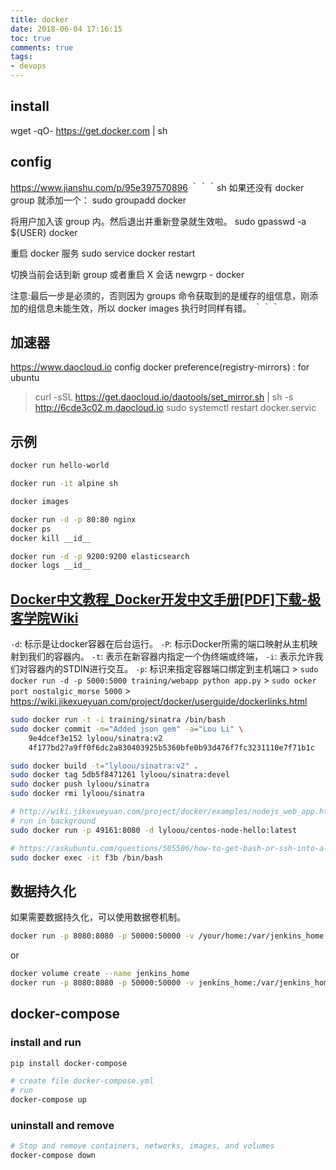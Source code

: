 ```yaml
---
title: docker
date: 2018-06-04 17:16:15
toc: true
comments: true
tags:
- devops
---
```


## install
wget -qO- https://get.docker.com | sh

## config
https://www.jianshu.com/p/95e397570896
｀｀｀sh
如果还没有 docker group 就添加一个：
sudo groupadd docker

将用户加入该 group 内。然后退出并重新登录就生效啦。
sudo gpasswd -a ${USER} docker

重启 docker 服务
sudo service docker restart

切换当前会话到新 group 或者重启 X 会话
newgrp - docker

注意:最后一步是必须的，否则因为 groups 命令获取到的是缓存的组信息，刚添加的组信息未能生效，所以 docker images 执行时同样有错。
｀｀｀

## 加速器
https://www.daocloud.io
config docker preference(registry-mirrors) : 
for ubuntu
> curl -sSL https://get.daocloud.io/daotools/set_mirror.sh | sh -s http://6cde3c02.m.daocloud.io
> sudo systemctl restart docker.servic

## 示例
```sh
docker run hello-world

docker run -it alpine sh

docker images

docker run -d -p 80:80 nginx
docker ps
docker kill __id__

docker run -d -p 9200:9200 elasticsearch
docker logs __id__
```

## [Docker中文教程_Docker开发中文手册[PDF]下载-极客学院Wiki](http://wiki.jikexueyuan.com/project/docker/)

`-d`: 标示是让docker容器在后台运行。
`-P`: 标示Docker所需的端口映射从主机映射到我们的容器内。
`-t`: 表示在新容器内指定一个伪终端或终端，
`-i`: 表示允许我们对容器内的STDIN进行交互。
`-p`: 标识来指定容器端口绑定到主机端口
      > `sudo docker run -d -p 5000:5000 training/webapp python app.py`
      > `sudo ocker port nostalgic_morse 5000`
      > https://wiki.jikexueyuan.com/project/docker/userguide/dockerlinks.html


```sh
sudo docker run -t -i training/sinatra /bin/bash
sudo docker commit -m="Added json gem" -a="Lou Li" \
    9e4dcef3e152 lyloou/sinatra:v2
    4f177bd27a9ff0f6dc2a830403925b5360bfe0b93d476f7fc3231110e7f71b1c
```

```sh
sudo docker build -t="lyloou/sinatra:v2" .
sudo docker tag 5db5f8471261 lyloou/sinatra:devel
sudo docker push lyloou/sinatra
sudo docker rmi lyloou/sinatra
```

```sh
# http://wiki.jikexueyuan.com/project/docker/examples/nodejs_web_app.html
# run in background
sudo docker run -p 49161:8080 -d lyloou/centos-node-hello:latest

# https://askubuntu.com/questions/505506/how-to-get-bash-or-ssh-into-a-running-container-in-background-mode
sudo docker exec -it f3b /bin/bash 
```
## 数据持久化
如果需要数据持久化，可以使用数据卷机制。
```sh
docker run -p 8080:8080 -p 50000:50000 -v /your/home:/var/jenkins_home jenkins
```
or
```sh
docker volume create --name jenkins_home
docker run -p 8080:8080 -p 50000:50000 -v jenkins_home:/var/jenkins_home jenkins/jenkins:lts
```
## docker-compose
### install and run
```sh
pip install docker-compose

# create file docker-compose.yml
# run
docker-compose up
```
### uninstall and remove
```sh
# Stop and remove containers, networks, images, and volumes
docker-compose down
```